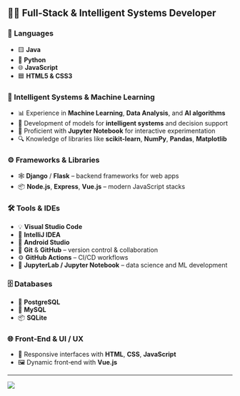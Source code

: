 ## 👨‍💻 Full‑Stack & Intelligent Systems Developer

### 🧰 Languages
- 🟨 **Java**
- 🐍 **Python**
- 🌐 **JavaScript**
- 🟦 **HTML5 & CSS3**

### 🤖 Intelligent Systems & Machine Learning
- 📊 Experience in **Machine Learning**, **Data Analysis**, and **AI algorithms**  
- 🧠 Development of models for **intelligent systems** and decision support  
- 📓 Proficient with **Jupyter Notebook** for interactive experimentation  
- 🔍 Knowledge of libraries like **scikit-learn**, **NumPy**, **Pandas**, **Matplotlib**

### ⚙️ Frameworks & Libraries
- 🕸️ **Django** / **Flask** – backend frameworks for web apps  
- 📦 **Node.js**, **Express**, **Vue.js** – modern JavaScript stacks

### 🛠 Tools & IDEs
- 💡 **Visual Studio Code**
- 🚀 **IntelliJ IDEA**
- 📱 **Android Studio**
- 🔧 **Git** & **GitHub** – version control & collaboration
- ⚙️ **GitHub Actions** – CI/CD workflows
- 🧪 **JupyterLab / Jupyter Notebook** – data science and ML development

### 🗄 Databases
- 🐘 **PostgreSQL**
- 🐬 **MySQL**
- 📦 **SQLite**

### 🌐 Front‑End & UI / UX
- 🎨 Responsive interfaces with **HTML**, **CSS**, **JavaScript**
- 🖼 Dynamic front‑end with **Vue.js**

---

![](https://komarev.com/ghpvc/?username=jahirtrap&style=flat-square&color=000000)
